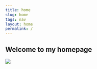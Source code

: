 ```yaml
---
title: home
slug: home
tags: nav
layout: home
permalink: /
---
```


## Welcome to my homepage

![](https://ucarecdn.com/ed1cbee0-7261-4d0a-843a-cb46d9fad80d/)


 
